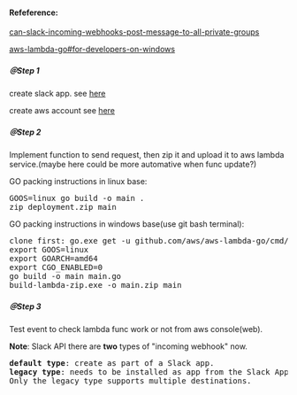 #### Refeference: 
[can-slack-incoming-webhooks-post-message-to-all-private-groups](https://stackoverflow.com/questions/31589744/can-slack-incoming-webhooks-post-message-to-all-private-groups)

[aws-lambda-go#for-developers-on-windows](https://github.com/aws/aws-lambda-go#for-developers-on-windows)

##### ＠Step 1
create slack app. see [here](https://api.slack.com/)

create aws account see [here](https://aws.amazon.com/tw/lambda/features/)

##### ＠Step 2
Implement function to send request, then zip it and upload it to aws lambda service.(maybe here could be more automative when func update?)

GO packing instructions in linux base:
<pre>
GOOS=linux go build -o main .
zip deployment.zip main
</pre>

GO packing instructions in windows base(use git bash terminal):
<pre>
clone first: go.exe get -u github.com/aws/aws-lambda-go/cmd/build-lambda-zip
export GOOS=linux
export GOARCH=amd64
export CGO_ENABLED=0
go build -o main main.go
build-lambda-zip.exe -o main.zip main
</pre>

##### ＠Step 3
Test event to check lambda func work or not from aws console(web).

**Note**: Slack API there are **two** types of "incoming webhook" now.
<pre>
<b>default type</b>: create as part of a Slack app.
<b>legacy type</b>: needs to be installed as app from the Slack App Directory.
Only the legacy type supports multiple destinations.
</pre>
